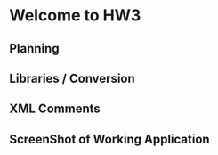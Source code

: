# Welcome to HW3

## Planning 

## Libraries / Conversion

## XML Comments 

## ScreenShot of Working Application